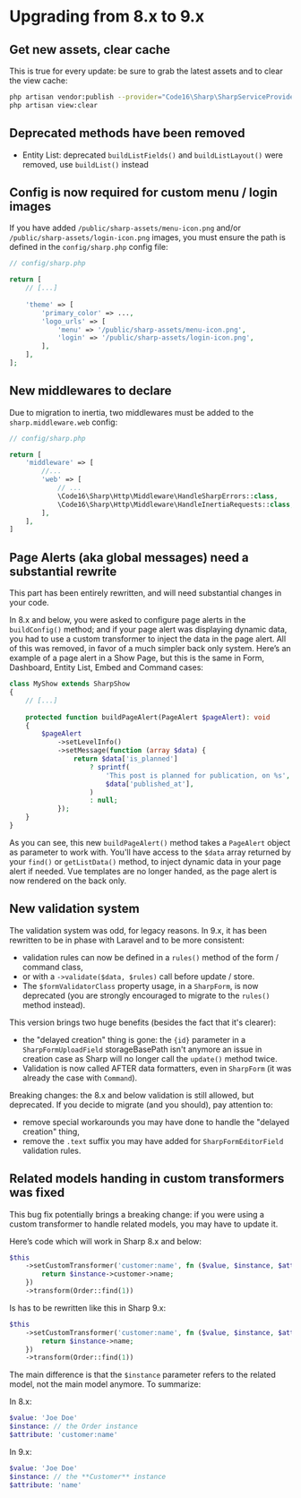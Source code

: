 # Upgrading from 8.x to 9.x

## Get new assets, clear cache

This is true for every update: be sure to grab the latest assets and to clear the view cache:

```bash
php artisan vendor:publish --provider="Code16\Sharp\SharpServiceProvider" --tag=assets
php artisan view:clear
```

## Deprecated methods have been removed

- Entity List: deprecated `buildListFields()` and `buildListLayout()` were removed, use `buildList()` instead

## Config is now required for custom menu / login images

If you have added `/public/sharp-assets/menu-icon.png` and/or `/public/sharp-assets/login-icon.png` images, you must ensure the path is defined in the `config/sharp.php` config file:
```php
// config/sharp.php

return [
    // [...]
    
    'theme' => [
        'primary_color' => ...,
        'logo_urls' => [
            'menu' => '/public/sharp-assets/menu-icon.png',
            'login' => '/public/sharp-assets/login-icon.png',
        ],
    ],
];
```

## New middlewares to declare

Due to migration to inertia, two middlewares must be added to the `sharp.middleware.web` config:

```php
// config/sharp.php

return [
    'middleware' => [
        //...
        'web' => [
            // ...
            \Code16\Sharp\Http\Middleware\HandleSharpErrors::class,
            \Code16\Sharp\Http\Middleware\HandleInertiaRequests::class,
        ],
    ],
]
```

## Page Alerts (aka global messages) need a substantial rewrite 

This part has been entirely rewritten, and will need substantial changes in your code.

In 8.x and below, you were asked to configure page alerts in the `buildConfig()` method; and if your page alert was displaying dynamic data, you had to use a custom transformer to inject the data in the page alert. All of this was removed, in favor of a much simpler back only system. Here’s an example of a page alert in a Show Page, but this is the same in Form, Dashboard, Entity List, Embed and Command cases:

```php
class MyShow extends SharpShow
{
    // [...]
    
    protected function buildPageAlert(PageAlert $pageAlert): void
    {
        $pageAlert
            ->setLevelInfo()
            ->setMessage(function (array $data) {
                return $data['is_planned']
                    ? sprintf(
                        'This post is planned for publication, on %s',
                        $data['published_at'],
                    )
                    : null;
            });
    }
}
```

As you can see, this new `buildPageAlert()` method takes a `PageAlert` object as parameter to work with. You'll have access to the `$data` array returned by your `find()` or `getListData()` method, to inject dynamic data in your page alert if needed. Vue templates are no longer handed, as the page alert is now rendered on the back only.

## New validation system

The validation system was odd, for legacy reasons. 
In 9.x, it has been rewritten to be in phase with Laravel and to be more consistent:

- validation rules can now be defined in a `rules()` method of the form / command class,
- or with a `->validate($data, $rules)` call before update / store.
- The `$formValidatorClass` property usage, in a `SharpForm`, is now deprecated (you are strongly encouraged to migrate to the `rules()` method instead).

This version brings two huge benefits (besides the fact that it's clearer):

- the "delayed creation" thing is gone: the `{id}` parameter in a `SharpFormUploadField` storageBasePath isn't anymore an issue in creation case as Sharp will no longer call the `update()` method twice.
- Validation is now called AFTER data formatters, even in `SharpForm` (it was already the case with `Command`).

Breaking changes: the 8.x and below validation is still allowed, but deprecated. If you decide to migrate (and you should), pay attention to:

- remove special workarounds you may have done to handle the "delayed creation" thing,
- remove the `.text` suffix you may have added for `SharpFormEditorField` validation rules.

## Related models handing in custom transformers was fixed

This bug fix potentially brings a breaking change: if you were using a custom transformer to handle related models, you may have to update it.

Here’s code which will work in Sharp 8.x and below:

```php
$this
    ->setCustomTransformer('customer:name', fn ($value, $instance, $attribute) { 
        return $instance->customer->name;
    })
    ->transform(Order::find(1))
```

Is has to be rewritten like this in Sharp 9.x:

```php
$this
    ->setCustomTransformer('customer:name', fn ($value, $instance, $attribute) { 
        return $instance->name;
    })
    ->transform(Order::find(1))
```

The main difference is that the `$instance` parameter refers to the related model, not the main model anymore. To summarize:

In 8.x:
```php
$value: 'Joe Doe'
$instance: // the Order instance
$attribute: 'customer:name'
```

In 9.x:
```php
$value: 'Joe Doe'
$instance: // the **Customer** instance
$attribute: 'name'
```
